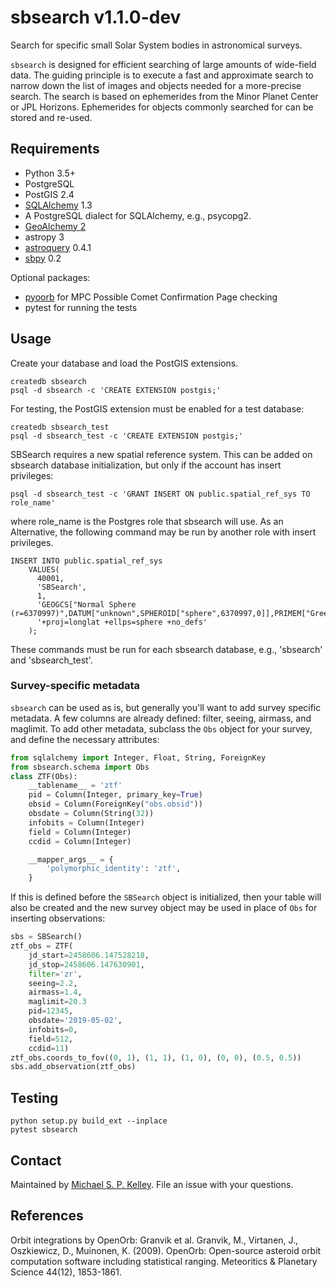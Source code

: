 # sbsearch v1.1.0-dev
Search for specific small Solar System bodies in astronomical surveys.

`sbsearch` is designed for efficient searching of large amounts of wide-field data.  The guiding principle is to execute a fast and approximate search to narrow down the list of images and objects needed for a more-precise search.   The search is based on ephemerides from the Minor Planet Center or JPL Horizons.  Ephemerides for objects commonly searched for can be stored and re-used.

## Requirements

* Python 3.5+
* PostgreSQL
* PostGIS 2.4
* [SQLAlchemy](https://www.sqlalchemy.org/) 1.3
* A PostgreSQL dialect for SQLAlchemy, e.g., psycopg2.
* [GeoAlchemy 2](https://geoalchemy-2.readthedocs.io/en/latest/)
* astropy 3
* [astroquery](https://astroquery.readthedocs.io/en/latest/) 0.4.1
* [sbpy](https://github.com/NASA-Planetary-Science/sbpy) 0.2

Optional packages:
* [pyoorb](https://github.com/oorb/oorb) for MPC Possible Comet Confirmation Page checking
* pytest for running the tests

## Usage

Create your database and load the PostGIS extensions.

```
createdb sbsearch
psql -d sbsearch -c 'CREATE EXTENSION postgis;'
```

For testing, the PostGIS extension must be enabled for a test database:

```
createdb sbsearch_test
psql -d sbsearch_test -c 'CREATE EXTENSION postgis;'
```

SBSearch requires a new spatial reference system.  This can be added on sbsearch database initialization, but only if the account has insert privileges:

```
psql -d sbsearch_test -c 'GRANT INSERT ON public.spatial_ref_sys TO role_name'
```

where role_name is the Postgres role that sbsearch will use.  As an Alternative, the following command may be run by another role with insert privileges.

```
INSERT INTO public.spatial_ref_sys
    VALUES(
      40001,
      'SBSearch',
      1,
      'GEOGCS["Normal Sphere (r=6370997)",DATUM["unknown",SPHEROID["sphere",6370997,0]],PRIMEM["Greenwich",0],UNIT["degree",0.0174532925199433]]',
      '+proj=longlat +ellps=sphere +no_defs'
    );
```
These commands must be run for each sbsearch database, e.g., 'sbsearch' and 'sbsearch_test'.

### Survey-specific metadata

`sbsearch` can be used as is, but generally you'll want to add survey specific metadata.  A few columns are already defined: filter, seeing, airmass, and maglimit.  To add other metadata, subclass the `Obs` object for your survey, and define the necessary attributes:

``` python
from sqlalchemy import Integer, Float, String, ForeignKey
from sbsearch.schema import Obs
class ZTF(Obs):
    __tablename__ = 'ztf'
    pid = Column(Integer, primary_key=True)
    obsid = Column(ForeignKey("obs.obsid"))
    obsdate = Column(String(32))
    infobits = Column(Integer)
    field = Column(Integer)
    ccdid = Column(Integer)

    __mapper_args__ = {
        'polymorphic_identity': 'ztf',
    }
```

If this is defined before the `SBSearch` object is initialized, then your table will also be created and the new survey object may be used in place of `Obs` for inserting observations:

```python
sbs = SBSearch()
ztf_obs = ZTF(
    jd_start=2458606.147528218,
    jd_stop=2458606.147630901,
    filter='zr',
    seeing=2.2,
    airmass=1.4,
    maglimit=20.3
    pid=12345,
    obsdate='2019-05-02',
    infobits=0,
    field=512,
    ccdid=11)
ztf_obs.coords_to_fov((0, 1), (1, 1), (1, 0), (0, 0), (0.5, 0.5))
sbs.add_observation(ztf_obs)
```

## Testing
```
python setup.py build_ext --inplace
pytest sbsearch
```

## Contact

Maintained by [Michael S. P. Kelley](https://github.com/mkelley).  File an issue with your questions.

## References

Orbit integrations by OpenOrb: Granvik et al. Granvik, M., Virtanen, J., Oszkiewicz, D., Muinonen, K. (2009).  OpenOrb: Open-source asteroid orbit computation software including statistical ranging.  Meteoritics & Planetary Science 44(12), 1853-1861.
